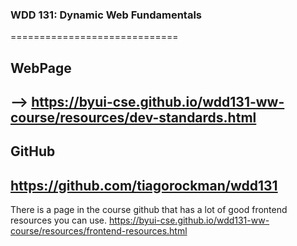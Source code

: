 
### WDD 131: Dynamic Web Fundamentals
=============================
## WebPage
--> https://byui-cse.github.io/wdd131-ww-course/resources/dev-standards.html
-----------------------------
## GitHub
   https://github.com/tiagorockman/wdd131
-----------------------------


There is a page in the course github that has a lot of good frontend resources you can use.
    https://byui-cse.github.io/wdd131-ww-course/resources/frontend-resources.html


 